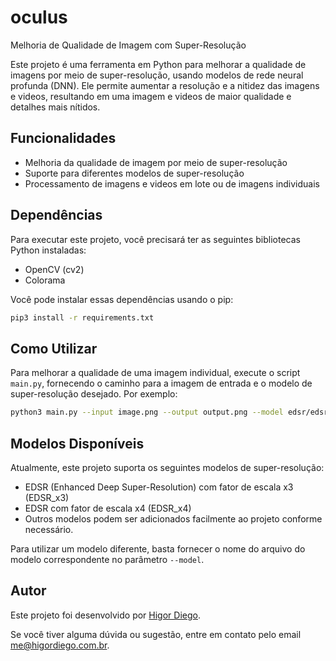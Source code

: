 
# oculus
Melhoria de Qualidade de Imagem com Super-Resolução

Este projeto é uma ferramenta em Python para melhorar a qualidade de imagens por meio de super-resolução, usando modelos de rede neural profunda (DNN). 
Ele permite aumentar a resolução e a nitidez das imagens e videos, resultando em uma imagem e videos de maior qualidade e detalhes mais nítidos.

## Funcionalidades

- Melhoria da qualidade de imagem por meio de super-resolução
- Suporte para diferentes modelos de super-resolução
- Processamento de imagens e videos em lote ou de imagens individuais

## Dependências

Para executar este projeto, você precisará ter as seguintes bibliotecas Python instaladas:

- OpenCV (cv2)
- Colorama

Você pode instalar essas dependências usando o pip:

```sh
pip3 install -r requirements.txt
```

## Como Utilizar

Para melhorar a qualidade de uma imagem individual, execute o script `main.py`, fornecendo o caminho para a imagem de entrada e o modelo de super-resolução desejado. Por exemplo:

```sh
python3 main.py --input image.png --output output.png --model edsr/edsr_x4.pb --type image
```

## Modelos Disponíveis

Atualmente, este projeto suporta os seguintes modelos de super-resolução:

- EDSR (Enhanced Deep Super-Resolution) com fator de escala x3 (EDSR_x3)
- EDSR com fator de escala x4 (EDSR_x4)
- Outros modelos podem ser adicionados facilmente ao projeto conforme necessário.

Para utilizar um modelo diferente, basta fornecer o nome do arquivo do modelo correspondente no parâmetro `--model`.

## Autor

Este projeto foi desenvolvido por [Higor Diego](https://higordiego.com.br). 

Se você tiver alguma dúvida ou sugestão, entre em contato pelo email [me@higordiego.com.br](mailto:me@higordiego.com.br).






